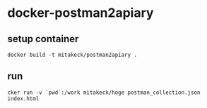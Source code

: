 # docker-postman2apiary

## setup container 

```
docker build -t mitakeck/postman2apiary .
```

## run

```
cker run -v `pwd`:/work mitakeck/hoge postman_collection.json index.html
```